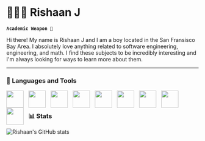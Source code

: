 # 👨🏽‍💻 Rishaan J

**`Academic Weapon 🤪`**

Hi there! My name is Rishaan J and I am a boy located in the San Fransisco Bay Area. I absolutely love anything related to software engineering, engineering, and math. I find these subjects to be incredibly interesting and I'm always looking for ways to learn more about them.


---

### 🧰 Languages and Tools

<div>

 <img align="left" width="45px" style="padding-right: 10px" src="https://cdn.jsdelivr.net/gh/devicons/devicon@latest/icons/javascript/javascript-original.svg" />
 <img align="left" width="45px" style="padding-right: 10px" src="https://cdn.jsdelivr.net/gh/devicons/devicon@latest/icons/json/json-original.svg" />
 <img align="left" width="45px" style="padding-right: 10px" src="https://cdn.jsdelivr.net/gh/devicons/devicon@latest/icons/swift/swift-original.svg" />
 <img align="left" width="45px" style="padding-right: 10px" src="https://cdn.jsdelivr.net/gh/devicons/devicon@latest/icons/arduino/arduino-original.svg" />
 <img align="left" width="45px" style="padding-right: 10px" src="https://cdn.jsdelivr.net/gh/devicons/devicon@latest/icons/css3/css3-original.svg" />
 <img align="left" width="45px" style="padding-right: 10px" src="https://cdn.jsdelivr.net/gh/devicons/devicon@latest/icons/python/python-original.svg" />
 <img align="left" width="45px" style="padding-right: 10px" src="https://cdn.jsdelivr.net/gh/devicons/devicon@latest/icons/git/git-original.svg" />
 <img align="left" width="45px" style="padding-right: 10px" src="https://cdn.jsdelivr.net/gh/devicons/devicon@latest/icons/figma/figma-original.svg" />
 <img align="left" width="45px" style="padding-right: 10px" src="https://cdn.jsdelivr.net/gh/devicons/devicon@latest/icons/react/react-original-wordmark.svg" />
 
          
          
          
          

</div>
<br />

#


### 📊 Stats

![Rishaan's GitHub stats](https://github-readme-stats.vercel.app/api?username=RishaanJ&show_icons=true&theme=gruvbox)

<!-- ![GitHub Streak](https://streak-stats.demolab.com?user=RishaanJ&theme=gruvbox&border_radius=4.5) -->


